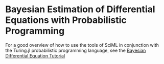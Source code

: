 # Bayesian Estimation of Differential Equations with Probabilistic Programming

For a good overview of how to use the tools of SciML in conjunction with the
Turing.jl probabilistic programming language, see the
[Bayesian Differential Equation Tutorial](https://turing.ml/dev/tutorials/10-bayesiandiffeq/)
